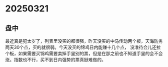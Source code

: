 # 20250321

## 盘中

最近真是犯太岁了，列表里没买的都很强，昨天没买的中马传动两个板，天海防务两天30个点，买的就很弱。今天没买的锦鸡日内能赚十几个点， 没准待会儿还拉个板，如果需要买锦鸡需要卖掉手里别的票，但是在那之前也不知道手里的会不会涨。指数也不行，买不到日内强势的票真挺难做的。
